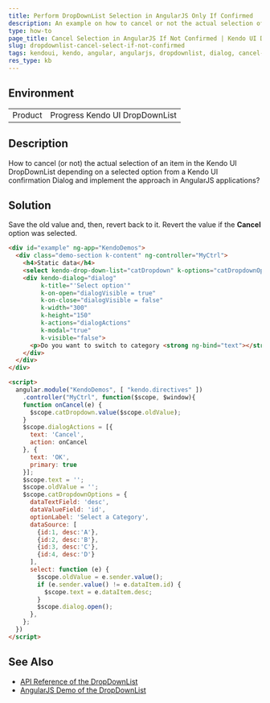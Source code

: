 ```yaml
---
title: Perform DropDownList Selection in AngularJS Only If Confirmed
description: An example on how to cancel or not the actual selection of an item in the DropDownList by using the Kendo UI confirmation Dialog in AngularJS applications.
type: how-to
page_title: Cancel Selection in AngularJS If Not Confirmed | Kendo UI DropDownList
slug: dropdownlist-cancel-select-if-not-confirmed
tags: kendoui, kendo, angular, angularjs, dropdownlist, dialog, cancel-select, cancel, confirm
res_type: kb
---
```


## Environment

<table>
 <tr>
  <td>Product</td>
  <td>Progress Kendo UI DropDownList</td>
 </tr>
</table>

## Description

How to cancel (or not) the actual selection of an item in the Kendo UI DropDownList depending on a selected option from a Kendo UI confirmation Dialog and implement the approach in AngularJS applications?

## Solution

Save the old value and, then, revert back to it. Revert the value if the **Cancel** option was selected.

```html
<div id="example" ng-app="KendoDemos">
  <div class="demo-section k-content" ng-controller="MyCtrl">
    <h4>Static data</h4>
    <select kendo-drop-down-list="catDropdown" k-options="catDropdownOptions"></select>
    <div kendo-dialog="dialog"
         k-title="'Select option'"
         k-on-open="dialogVisible = true"
         k-on-close="dialogVisible = false"
         k-width="300"
         k-height="150"
         k-actions="dialogActions"
         k-modal="true"
         k-visible="false">
      <p>Do you want to switch to category <strong ng-bind="text"></strong>?<p>
    </div>
  </div>
</div>

<script>
  angular.module("KendoDemos", [ "kendo.directives" ])
    .controller("MyCtrl", function($scope, $window){ 			
    function onCancel(e) {
      $scope.catDropdown.value($scope.oldValue);
    }
    $scope.dialogActions = [{
      text: 'Cancel',
      action: onCancel
    }, {
      text: 'OK',
      primary: true
    }];
    $scope.text = '';
    $scope.oldValue = '';
    $scope.catDropdownOptions = {
      dataTextField: 'desc',
      dataValueField: 'id',
      optionLabel: 'Select a Category',
      dataSource: [
        {id:1, desc:'A'},
        {id:2, desc:'B'},
        {id:3, desc:'C'},
        {id:4, desc:'D'}
      ],
      select: function (e) {
        $scope.oldValue = e.sender.value();
        if (e.sender.value() != e.dataItem.id) {
          $scope.text = e.dataItem.desc;
        }
        $scope.dialog.open();
      },
    };
  })
</script>
```

## See Also

* [API Reference of the DropDownList](http://docs.telerik.com/kendo-ui/api/javascript/ui/dropdownlist)
* [AngularJS Demo of the DropDownList](http://demos.telerik.com/kendo-ui/dropdownlist/angular)

